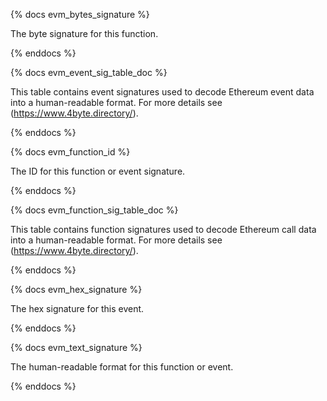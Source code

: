 {% docs evm_bytes_signature %}

The byte signature for this function.

{% enddocs %}


{% docs evm_event_sig_table_doc %}

This table contains event signatures used to decode Ethereum event data into a human-readable format. For more details see (https://www.4byte.directory/). 

{% enddocs %}


{% docs evm_function_id %}

The ID for this function or event signature. 

{% enddocs %}


{% docs evm_function_sig_table_doc %}

This table contains function signatures used to decode Ethereum call data into a human-readable format. For more details see (https://www.4byte.directory/). 

{% enddocs %}


{% docs evm_hex_signature %}

The hex signature for this event. 

{% enddocs %}


{% docs evm_text_signature %}

The human-readable format for this function or event. 

{% enddocs %}


